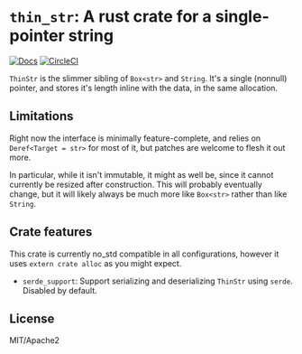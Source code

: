 # `thin_str`: A rust crate for a single-pointer string
[![Docs](https://docs.rs/thin_str/badge.svg)](https://docs.rs/thin_str) [![CircleCI](https://circleci.com/gh/thomcc/thin_str.svg?style=svg)](https://circleci.com/gh/thomcc/thin_str)

`ThinStr` is the slimmer sibling of `Box<str>` and `String`. It's a single (nonnull) pointer, and stores it's length inline with the data, in the same allocation.

## Limitations

Right now the interface is minimally feature-complete, and relies on `Deref<Target = str>` for most of it, but patches are welcome to flesh it out more.

In particular, while it isn't immutable, it might as well be, since it cannot currently be resized after construction. This will probably eventually change, but it will likely always be much more like `Box<str>` rather than like `String`.

## Crate features

This crate is currently no_std compatible in all configurations, however it uses `extern crate alloc` as you might expect.

- `serde_support`: Support serializing and deserializing `ThinStr` using `serde`. Disabled by default.

## License
MIT/Apache2
